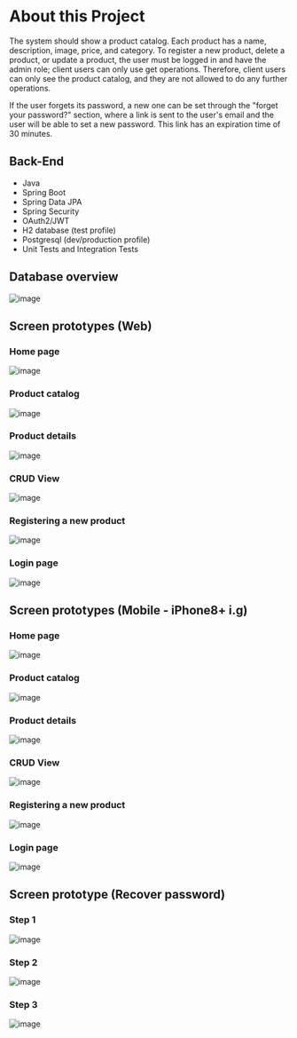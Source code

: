 # About this Project
The system should show a product catalog. Each product has a name, description, image, price, and category. To register a new product, delete a product, or update a product, the user must be logged in and have the admin role; client users can only use get operations. Therefore, client users can only see the product catalog, and they are not allowed to do any further operations.

If the user forgets its password, a new one can be set through the "forget your password?" section, where a link is sent to the user's email and the user will be able to set a new password. This link has an expiration time of 30 minutes.

## Back-End
- Java
- Spring Boot
- Spring Data JPA
- Spring Security
- OAuth2/JWT
- H2 database (test profile)
- Postgresql (dev/production profile)
- Unit Tests and Integration Tests

## Database overview
![image](https://github.com/Fabricio-Oliveira-dev/dscatalog/assets/105288563/67c3b39f-918c-42b2-9e8b-c52da477ac50)

## Screen prototypes (Web)
### Home page
![image](https://github.com/Fabricio-Oliveira-dev/dscatalog/assets/105288563/a80e41a5-26ed-4011-8de3-ce9f9dcf49af)

### Product catalog
![image](https://github.com/Fabricio-Oliveira-dev/dscatalog/assets/105288563/a226c86b-b8ed-416f-9f9e-fb89072bd869)

### Product details
![image](https://github.com/Fabricio-Oliveira-dev/dscatalog/assets/105288563/a846e66e-be68-495b-98d1-d54654658fdf)

### CRUD View
![image](https://github.com/Fabricio-Oliveira-dev/dscatalog/assets/105288563/3a3b22b0-6818-46cd-8cab-944ea9b44126)

### Registering a new product
![image](https://github.com/Fabricio-Oliveira-dev/dscatalog/assets/105288563/4b30218b-54f4-449f-99a7-8690751b2aed)

### Login page
![image](https://github.com/Fabricio-Oliveira-dev/dscatalog/assets/105288563/c6f7b026-e734-4f2e-9115-9ded1a830710)


## Screen prototypes (Mobile - iPhone8+ i.g)
### Home page
![image](https://github.com/Fabricio-Oliveira-dev/dscatalog/assets/105288563/120d9891-af96-4aab-bb9c-ee4653b08f77)

### Product catalog
![image](https://github.com/Fabricio-Oliveira-dev/dscatalog/assets/105288563/a9f605f3-2a37-4aee-9e45-2dc36ad16789)

### Product details
![image](https://github.com/Fabricio-Oliveira-dev/dscatalog/assets/105288563/cb32d725-3bb4-432b-9cec-7ff557f90aa0)

### CRUD View
![image](https://github.com/Fabricio-Oliveira-dev/dscatalog/assets/105288563/ec198acc-dfd3-487c-b06a-beafb630c7a9)

### Registering a new product
![image](https://github.com/Fabricio-Oliveira-dev/dscatalog/assets/105288563/bdfbe7c5-f372-4871-a210-cd8cba058b83)

### Login page
![image](https://github.com/Fabricio-Oliveira-dev/dscatalog/assets/105288563/0a8532b8-9dc5-4498-affd-579796644705)

## Screen prototype (Recover password)
### Step 1
![image](https://github.com/Fabricio-Oliveira-dev/dscatalog/assets/105288563/99421083-0326-4bd1-8a7b-63b94bc37a09)

### Step 2
![image](https://github.com/Fabricio-Oliveira-dev/dscatalog/assets/105288563/6753d1b0-1b71-4480-97f4-1891a6d409e8)

### Step 3
![image](https://github.com/Fabricio-Oliveira-dev/dscatalog/assets/105288563/dbf0484c-3b0f-4ce1-a9bf-dad5bad9f1b9)
